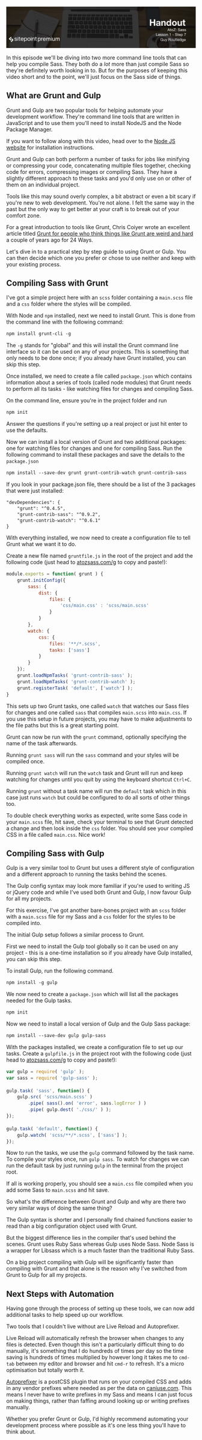 ![](headings/1.7.png)

In this episode we'll be diving into two more command line tools that can help
you compile Sass. They both do a *lot* more than just compile Sass so
they're definitely worth looking in to. But for the purposes of keeping
this video short and to the point, we'll just focus on the Sass side of
things.

## What are Grunt and Gulp

Grunt and Gulp are two popular tools for helping automate your
development workflow. They're command line tools that are written in
JavaScript and to use them you'll need to install NodeJS and the Node
Package Manager. 

If you want to follow along with this video, head over to the [Node JS
website](https://nodejs.org/en/) for installation instructions.

Grunt and Gulp can both perform a number of tasks for jobs like
minifying or compressing your code, concatenating multiple files
together, checking code for errors, compressing images or compiling
Sass. They have a slightly different approach to these tasks and you'd
only use on or other of them on an individual project.

Tools like this may sound overly complex, a bit abstract or even a bit
scary if you're new to web development. You're not alone. I felt the
same way in the past but the only way to get better at your craft is to
break out of your comfort zone.

For a great introduction to tools like Grunt, Chris Coiyer wrote an
excellent article titled [Grunt for people who think things like Grunt
are weird and hard](https://24ways.org/2013/grunt-is-not-weird-and-hard/) 
a couple of years ago for 24 Ways.

Let's dive in to a practical step by step guide to using Grunt or Gulp.
You can then decide which one you prefer or chose to use neither and
keep with your existing process.

## Compiling Sass with Grunt

I've got a simple project here with an `scss` folder containing
a `main.scss` file and a `css` folder where the styles will be compiled.

With Node and `npm` installed, next we need to install Grunt. This is
done from the command line with the following command:

```scss
npm install grunt-cli -g
```

The `-g` stands for "global" and this will install the Grunt command
line interface so it can be used on any of your projects. This is
something that only needs to be done once; if you already have Grunt
installed, you can skip this step.

Once installed, we need to create a file called `package.json` which
contains information about a series of tools (called node modules) that
Grunt needs to perform all its tasks - like watching files for changes
and compiling Sass.

On the command line, ensure you're in the project folder and run

```scss
npm init
```

Answer the questions if you're setting up a real project or just hit
enter to use the defaults.

Now we can install a local version of Grunt and two additional packages:
one for watching files for changes and one for compiling Sass. Run the
following command to install these packages and save the details to the
`package.json`

```scss
npm install --save-dev grunt grunt-contrib-watch grunt-contrib-sass
```

If you look in your package.json file, there should be a list of the
3 packages that were just installed:

```
"devDependencies": {
	"grunt": "^0.4.5",
	"grunt-contrib-sass": "^0.9.2",
	"grunt-contrib-watch": "^0.6.1"
}
```

With everything installed, we now need to create a configuration file to
tell Grunt what we want it to do.

Create a new file named `gruntfile.js` in the root of the project and
add the following code (just head to
[atozsass.com/g](http://www.atozsass.com/g) to copy and paste!):

```js
module.exports = function( grunt ) {
	grunt.initConfig({
		sass: {
			dist: {
				files: {
					'css/main.css' : 'scss/main.scss'
				}
			}
		},
		watch: {
			css: {
				files: '**/*.scss',
				tasks: ['sass']
			}
		}
	});
	grunt.loadNpmTasks( 'grunt-contrib-sass' );
	grunt.loadNpmTasks( 'grunt-contrib-watch' );
	grunt.registerTask( 'default', ['watch'] );
}
```

This sets up two Grunt tasks, one called `watch` that watches our Sass
files for changes and one called `sass` that compiles `main.scss` into
`main.css`. If you use this setup in future projects, you may have to make
adjustments to the file paths but this is a great starting point.

Grunt can now be run with the `grunt` command, optionally specifying the
name of the task afterwards.

Running `grunt sass` will run the `sass` command and your styles will be
compiled once.

Running `grunt watch` will run the `watch` task and Grunt will run and
keep watching for changes until you quit by using the keyboard shortcut
`Ctrl+C`.

Running `grunt` without a task name will run the `default` task which in
this case just runs `watch` but could be configured to do all sorts of
other things too.

To double check everything works as expected, write some Sass code in
your `main.scss` file, hit save, check your terminal to see that Grunt
detected a change and then look inside the `css` folder. You should see
your compiled CSS in a file called `main.css`. Nice work!



## Compiling Sass with Gulp

Gulp is a very similar tool to Grunt but uses a different style of
configuration and a different approach to running the tasks behind the
scenes. 

The Gulp config syntax may look more familiar if you're used to
writing JS or jQuery code and while I've used both Grunt and Gulp, I now
favour Gulp for all my projects.

For this exercise, I've got another bare-bones project with an `scss`
folder with a `main.scss` file for my Sass and a `css` folder for the
styles to be compiled into.

The initial Gulp setup follows a similar process to Grunt.

First we need to install the Gulp tool globally so it can be used on any
project - this is a one-time installation so if you already have Gulp
installed, you can skip this step.

To install Gulp, run the following command.

```scss
npm install -g gulp
```

We now need to create a `package.json` which will list all the packages
needed for the Gulp tasks.

```scss
npm init
```

Now we need to install a local version of Gulp and the Gulp Sass
package:

```scss
npm install --save-dev gulp gulp-sass
```

With the packages installed, we create a configuration file to set up
our tasks. Create a `gulpfile.js` in the project root with the following
code (just head to
[atozsass.com/g](http://www.atozsass.com/g) to copy and paste!):

```js
var gulp = require( 'gulp' );
var sass = require( 'gulp-sass' );

gulp.task( 'sass', function() {
	gulp.src( 'scss/main.scss' )
		.pipe( sass().on( 'error', sass.logError ) )
		.pipe( gulp.dest( './css/' ) );
});

gulp.task( 'default', function() {
	gulp.watch( 'scss/**/*.scss', ['sass'] );
});
```

Now to run the tasks, we use the `gulp` command followed by the task
name. To compile your styles once, run `gulp sass`. To watch for changes
we can run the default task by just running `gulp` in the terminal from
the project root.

If all is working properly, you should see a `main.css` file compiled
when you add some Sass to `main.scss` and hit save.

So what's the difference between Grunt and Gulp and why are there two
very similar ways of doing the same thing?

The Gulp syntax is shorter and I personally find chained functions
easier to read than a big configuration object used with Grunt.

But the biggest difference lies in the compiler that's used behind the
scenes. Grunt uses Ruby Sass whereas Gulp uses Node Sass. Node Sass is
a wrapper for Libsass which is a much faster than the traditional Ruby
Sass.

On a big project compiling with Gulp will be significantly faster than
compiling with Grunt and that alone is the reason why I've switched from
Grunt to Gulp for all my projects.



## Next Steps with Automation

Having gone through the process of setting up these tools, we can now
add additional tasks to help speed up our workflow.

Two tools that I couldn't live without are Live Reload and Autoprefixer.

Live Reload will automatically refresh the browser when changes to any
files is detected. Even though this isn't a particularly difficult thing
to do manually, it's something that I do hundreds of times per day so
the time saving is hundreds of times multiplied by however long it takes
me to `cmd-tab` between my editor and browser and hit `cmd-r` to
refresh. It's a micro optimisation but totally worth it.

[Autoprefixer](https://github.com/postcss/autoprefixer) is a postCSS
plugin that runs on your compiled CSS and adds in any vendor prefixes
where needed as per the data on [caniuse.com](http://www.caniuse.com).
This means I never have to write prefixes in my Sass and means I can
just focus on making things, rather than faffing around looking up or
writing prefixes manually.

Whether you prefer Grunt or Gulp, I'd highly recommend automating your
development process where possible as it's one less thing you'll have to
think about.